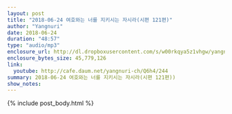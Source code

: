 ```yaml
---
layout: post
title: "2018-06-24 여호와는 너를 지키시는 자시라(시편 121편)"
author: "Yangnuri"
date: 2018-06-24
duration: "48:57"
type: "audio/mp3"
enclosure_url: http://dl.dropboxusercontent.com/s/w00rkqya5z1vhgw/yangnurichurch180624.mp3
enclosure_bytes_size: 45,779,126
link:
  youtube: http://cafe.daum.net/yangnuri-ch/Q6h4/244
summary: 2018-06-24 여호와는 너를 지키시는 자시라(시편 121편))
show_notes:
---
```


{% include post_body.html %}
